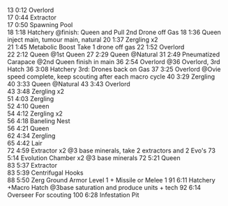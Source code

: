 
  13	  0:12	  Overlord	  
  17	  0:44	  Extractor	  
  17	  0:50	  Spawning Pool	  
  18	  1:18	  Hatchery	  @finish: Queen and Pull 2nd Drone off Gas
  18	  1:36	  Queen	  inject main, tumour main, natural
  20	  1:37	  Zergling x2	  
  21	  1:45	  Metabolic Boost	  Take 1 drone off gas
  22	  1:52	  Overlord	  
  22	  2:12	  Queen	  @1st Queen
  27	  2:29	  Queen	  @Natural
  31	  2:49	  Pneumatized Carapace	  @2nd Queen finish in main
  36	  2:54	  Overlord	  @36 Overlord, 3rd Hatch
  36	  3:08	  Hatchery	  3rd: Drones back on Gas
  37	  3:25	  Overlord	  @Ovie speed complete, keep scouting after each macro cycle
  40	  3:29	  Zergling	  
  40	  3:33	  Queen	  @Natural
  43	  3:43	  Overlord	  
  43	  3:48	  Zergling x2	  
  51	  4:03	  Zergling	  
  52	  4:10	  Queen	  
  54	  4:12	  Zergling x2	  
  56	  4:18	  Baneling Nest	  
  56	  4:21	  Queen	  
  62	  4:34	  Zergling	  
  65	  4:42	  Lair	  
  72	  4:59	  Extractor x2	  @3 base minerals, take 2 extractors and 2 Evo's
  73	  5:14	  Evolution Chamber x2	  @3 base minerals
  72	  5:21	  Queen	  
  83	  5:37	  Extractor	  
  83	  5:39	  Centrifugal Hooks	  
  88	  5:50	  Zerg Ground Armor Level 1	  + Missile or Melee 1
  91	  6:11	  Hatchery	  +Macro Hatch @3base saturation and produce units + tech
  92	  6:14	  Overseer	  For scouting
  100	  6:28	  Infestation Pit